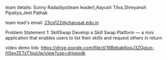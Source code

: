 team details:
Sunny Radadiya(team leader),Aayush Tilva,Shreyansh Pipaliya,Jeet Pathak

team lead's email:
23ce122@charusat.edu.in

Problem Statement 1: SkillSwap
Develop a Skill Swap Platform — a mini application that enables users to list their skills and 
request others in return

video demo link: https://drive.google.com/file/d/16Bebak6oqJ3ZGgjun-H5eyZETxT1quUw/view?usp=drivesdk
